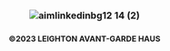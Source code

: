 
 
  <h3 align="middle">

  
![aimlinkedinbg12 14 (2)](https://user-images.githubusercontent.com/119469038/209342013-ad59d147-7591-4a96-8714-495374bf51ad.png)

 <h3 align="middle">
 
   

<sub>©2023 LEIGHTON AVANT-GARDE HAUS</sub>

   

